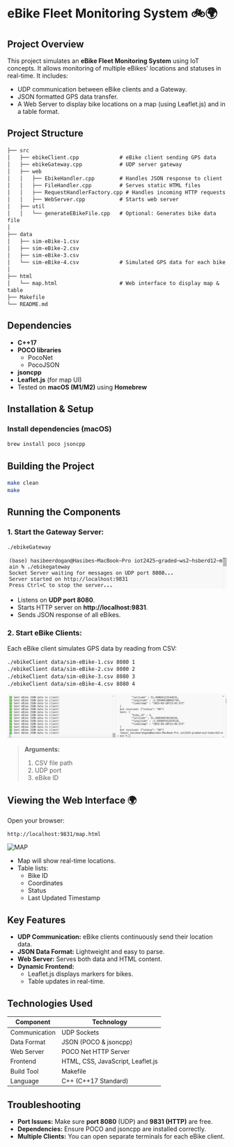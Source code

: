 
# eBike Fleet Monitoring System 🚲🌍

## Project Overview

This project simulates an **eBike Fleet Monitoring System** using IoT concepts. It allows monitoring of multiple eBikes' locations and statuses in real-time. It includes:

- UDP communication between eBike clients and a Gateway.
- JSON formatted GPS data transfer.
- A Web Server to display bike locations on a map (using Leaflet.js) and in a table format.

## Project Structure

```
├── src
│   ├── ebikeClient.cpp             # eBike client sending GPS data
│   ├── ebikeGateway.cpp            # UDP server gateway
│   ├── web
│   │   ├── EbikeHandler.cpp        # Handles JSON response to client
│   │   ├── FileHandler.cpp         # Serves static HTML files
│   │   ├── RequestHandlerFactory.cpp # Handles incoming HTTP requests
│   │   ├── WebServer.cpp           # Starts web server
│   ├── util
│   │   └── generateEBikeFile.cpp   # Optional: Generates bike data file
│
├── data
│   ├── sim-eBike-1.csv
│   ├── sim-eBike-2.csv
│   ├── sim-eBike-3.csv
│   └── sim-eBike-4.csv             # Simulated GPS data for each bike
│
├── html
│   └── map.html                    # Web interface to display map & table
├── Makefile
└── README.md
```

## Dependencies

- **C++17**
- **POCO libraries**
    - PocoNet
    - PocoJSON
- **jsoncpp**
- **Leaflet.js** (for map UI)
- Tested on **macOS (M1/M2)** using **Homebrew**

## Installation & Setup

### Install dependencies (macOS)
```bash
brew install poco jsoncpp
```

## Building the Project

```bash
make clean
make
```

## Running the Components

### 1. Start the Gateway Server:

```bash
./ebikeGateway
```
![GATEWAY START](screenshots/gateway-start.png)

- Listens on **UDP port 8080**.
- Starts HTTP server on **http://localhost:9831**.
- Sends JSON response of all eBikes.

### 2. Start eBike Clients:

Each eBike client simulates GPS data by reading from CSV:

```bash
./ebikeClient data/sim-eBike-1.csv 8080 1
./ebikeClient data/sim-eBike-2.csv 8080 2
./ebikeClient data/sim-eBike-3.csv 8080 3
./ebikeClient data/sim-eBike-4.csv 8080 4
```
![EBIKE-OUTPUT](screenshots/ebike-output.png)

> **Arguments:**
> 1. CSV file path
> 2. UDP port
> 3. eBike ID

## Viewing the Web Interface 🌍

Open your browser:

```
http://localhost:9831/map.html
```
![MAP ](screenshots/map-ui.png)

- Map will show real-time locations.
- Table lists:
  - Bike ID
  - Coordinates
  - Status
  - Last Updated Timestamp

## Key Features

- **UDP Communication:** eBike clients continuously send their location data.
- **JSON Data Format:** Lightweight and easy to parse.
- **Web Server:** Serves both data and HTML content.
- **Dynamic Frontend:**
  - Leaflet.js displays markers for bikes.
  - Table updates in real-time.

## Technologies Used

| Component              | Technology                           |
|-----------------------|--------------------------------------|
| Communication         | UDP Sockets                          |
| Data Format           | JSON (POCO & jsoncpp)                |
| Web Server            | POCO Net HTTP Server                 |
| Frontend              | HTML, CSS, JavaScript, Leaflet.js    |
| Build Tool            | Makefile                             |
| Language              | C++ (C++17 Standard)                 |

## Troubleshooting

- **Port Issues:** Make sure **port 8080** (UDP) and **9831 (HTTP)** are free.
- **Dependencies:** Ensure POCO and jsoncpp are installed correctly.
- **Multiple Clients:** You can open separate terminals for each eBike client.


